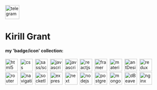 <a href="https://t.me/kirillgrant" target="_blank">
      <img src="https://cdn-icons-png.flaticon.com/512/2111/2111646.png" width="45" height="45" alt="telegram" />
</a>
<h1>Kirill Grant</h1>
<h4>my 'badge/icon' collection: </h4>
<div>
      <img src="https://cdn.jsdelivr.net/gh/devicons/devicon@latest/icons/html5/html5-original-wordmark.svg" title="html5" alt="html5" width="40" height="40"/>&nbsp
      <img src="https://cdn.jsdelivr.net/gh/devicons/devicon@latest/icons/css3/css3-original-wordmark.svg" title="css" alt="css" width="40" height="40"/>&nbsp
      <img src="https://cdn.jsdelivr.net/gh/devicons/devicon@latest/icons/sass/sass-original.svg" title="sass" alt="sass/scss" width="40" height="40"/>&nbsp;
      <img src="https://cdn.jsdelivr.net/gh/devicons/devicon@latest/icons/javascript/javascript-original.svg" title="javascript" alt="javascript" width="40" height="40"/>&nbsp
      <img src="https://cdn.jsdelivr.net/gh/devicons/devicon@latest/icons/typescript/typescript-original.svg" title="javascript" alt="javascript" width="40" height="40"/>&nbsp
      <img src="https://cdn.jsdelivr.net/gh/devicons/devicon@latest/icons/react/react-original.svg"  alt="reactjs" width="40" height="40"/>&nbsp
      <img src="https://cdn.jsdelivr.net/gh/devicons/devicon@latest/icons/framermotion/framermotion-original-wordmark.svg" title="framer" alt="framer" width="40" height="40"/>&nbsp
      <img src="https://cdn.jsdelivr.net/gh/devicons/devicon@latest/icons/materialui/materialui-plain.svg" title="material" alt="material" width="40" height="40"/>&nbsp
      <img src="https://cdn.jsdelivr.net/gh/devicons/devicon@latest/icons/antdesign/antdesign-plain.svg" title="antDesign" alt="antDesign" width="40" height="40"/>&nbsp
      <img src="https://cdn.jsdelivr.net/gh/devicons/devicon@latest/icons/redux/redux-original.svg" title="redux" alt="redux" width="40" height="40"/>&nbsp;
      <img src="https://cdn.jsdelivr.net/gh/devicons/devicon@latest/icons/reactrouter/reactrouter-original.svg" title="routerDom" alt="routerDom" width="40" height="40"/>&nbsp;
      <img src="https://cdn.jsdelivr.net/gh/devicons/devicon@latest/icons/reactnavigation/reactnavigation-original.svg" title="navigation" alt="navigation" width="40" height="40"/>&nbsp;
      <img src="https://cdn.jsdelivr.net/gh/devicons/devicon@latest/icons/socketio/socketio-original.svg" title="socketIo" alt="socketIo" width="40" height="40"/>&nbsp
      <img src="https://cdn.jsdelivr.net/gh/devicons/devicon@latest/icons/express/express-original-wordmark.svg" title="express2" alt="express2" width="40" height="40"/>&nbsp
      <img src="https://cdn.jsdelivr.net/gh/devicons/devicon@latest/icons/nextjs/nextjs-plain.svg" title="next" alt="next" width="40" height="40"/>&nbsp
      <img src="https://cdn.jsdelivr.net/gh/devicons/devicon@latest/icons/nodejs/nodejs-original-wordmark.svg" title="nodejs" alt="nodejs" width="40" height="40"/>&nbsp
      <img src="https://cdn.jsdelivr.net/gh/devicons/devicon@latest/icons/postgresql/postgresql-original-wordmark.svg" title="postgreSQl" alt="postgreSQL" width="40" height="40"/>&nbsp
      <img src="https://cdn.jsdelivr.net/gh/devicons/devicon@latest/icons/mongodb/mongodb-plain.svg" title="mongodb" alt="mongodb" width="40" height="40"/>&nbsp
      <img src="https://cdn.jsdelivr.net/gh/devicons/devicon@latest/icons/dbeaver/dbeaver-original.svg" title="dBeaver" alt="dBeaver" width="40" height="40"/>&nbsp
      <img src="https://cdn.jsdelivr.net/gh/devicons/devicon@latest/icons/nginx/nginx-original.svg" title="nginx" alt="nginx" width="40" height="40"/>&nbsp  
</div>
